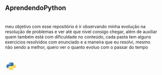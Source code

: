 ## AprendendoPython

#

 meu objetivo com esse repositório é ir observando minha evolução na resolução de problemas e ver até que nivel consigo chegar, além de auxiliar quem também está com dificuldade no conteúdo, cada pasta tem alguns exercicios resolvidos com enunciado e a maneira que eu resolvi, mesmo não sendo a melhor, quero ver o quanto evoluo com o passar do tempo

 #

 <img align="center" alt="brito-Python" height="30" width="40" src="https://raw.githubusercontent.com/devicons/devicon/master/icons/python/python-original.svg">
